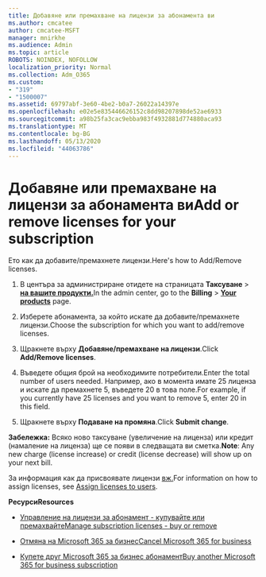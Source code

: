 ```yaml
---
title: Добавяне или премахване на лицензи за абонамента ви
ms.author: cmcatee
author: cmcatee-MSFT
manager: mnirkhe
ms.audience: Admin
ms.topic: article
ROBOTS: NOINDEX, NOFOLLOW
localization_priority: Normal
ms.collection: Adm_O365
ms.custom:
- "319"
- "1500007"
ms.assetid: 69797abf-3e60-4be2-b0a7-26022a14397e
ms.openlocfilehash: e02e5e835446626152c8dd98207898de52ae6933
ms.sourcegitcommit: a98b25fa3cac9ebba983f4932881d774880aca93
ms.translationtype: MT
ms.contentlocale: bg-BG
ms.lasthandoff: 05/13/2020
ms.locfileid: "44063786"
---
```

# <a name="add-or-remove-licenses-for-your-subscription"></a><span data-ttu-id="021a6-102">Добавяне или премахване на лицензи за абонамента ви</span><span class="sxs-lookup"><span data-stu-id="021a6-102">Add or remove licenses for your subscription</span></span>

<span data-ttu-id="021a6-103">Ето как да добавите/премахнете лицензи.</span><span class="sxs-lookup"><span data-stu-id="021a6-103">Here's how to Add/Remove licenses.</span></span>
  
1. <span data-ttu-id="021a6-104">В центъра за администриране отидете на страницата **Таксуване** \> **[на вашите продукти.](https://go.microsoft.com/fwlink/p/?linkid=842054)**</span><span class="sxs-lookup"><span data-stu-id="021a6-104">In the admin center, go to the **Billing** \> **[Your products](https://go.microsoft.com/fwlink/p/?linkid=842054)** page.</span></span>

2. <span data-ttu-id="021a6-105">Изберете абонамента, за който искате да добавите/премахнете лицензи.</span><span class="sxs-lookup"><span data-stu-id="021a6-105">Choose the subscription for which you want to add/remove licenses.</span></span>

3. <span data-ttu-id="021a6-106">Щракнете върху **Добавяне/премахване на лицензи**.</span><span class="sxs-lookup"><span data-stu-id="021a6-106">Click **Add/Remove licenses**.</span></span>

4. <span data-ttu-id="021a6-107">Въведете общия брой на необходимите потребители.</span><span class="sxs-lookup"><span data-stu-id="021a6-107">Enter the total number of users needed.</span></span> <span data-ttu-id="021a6-108">Например, ако в момента имате 25 лиценза и искате да премахнете 5, въведете 20 в това поле.</span><span class="sxs-lookup"><span data-stu-id="021a6-108">For example, if you currently have 25 licenses and you want to remove 5, enter 20 in this field.</span></span>

5. <span data-ttu-id="021a6-109">Щракнете върху **Подаване на промяна**.</span><span class="sxs-lookup"><span data-stu-id="021a6-109">Click **Submit change**.</span></span>

<span data-ttu-id="021a6-110">**Забележка:** Всяко ново таксуване (увеличение на лиценза) или кредит (намаление на лиценза) ще се появи в следващата ви сметка.</span><span class="sxs-lookup"><span data-stu-id="021a6-110">**Note**: Any new charge (license increase) or credit (license decrease) will show up on your next bill.</span></span>

<span data-ttu-id="021a6-111">За информация как да присвоявате лицензи [вж.](https://docs.microsoft.com/microsoft-365/admin/manage/assign-licenses-to-users)</span><span class="sxs-lookup"><span data-stu-id="021a6-111">For information on how to assign licenses, see [Assign licenses to users](https://docs.microsoft.com/microsoft-365/admin/manage/assign-licenses-to-users).</span></span>

<span data-ttu-id="021a6-112">**Ресурси**</span><span class="sxs-lookup"><span data-stu-id="021a6-112">**Resources**</span></span>
  
- [<span data-ttu-id="021a6-113">Управление на лицензи за абонамент - купувайте или премахвайте</span><span class="sxs-lookup"><span data-stu-id="021a6-113">Manage subscription licenses - buy or remove</span></span>](https://docs.microsoft.com/microsoft-365/commerce/licenses/buy-licenses)

- [<span data-ttu-id="021a6-114">Отмяна на Microsoft 365 за бизнес</span><span class="sxs-lookup"><span data-stu-id="021a6-114">Cancel Microsoft 365 for business</span></span>](https://support.office.com/article/Cancel-Office-365-for-business-b1bc0bef-4608-4601-813a-cdd9f746709a)

- [<span data-ttu-id="021a6-115">Купете друг Microsoft 365 за бизнес абонамент</span><span class="sxs-lookup"><span data-stu-id="021a6-115">Buy another Microsoft 365 for business subscription</span></span>](https://support.office.com/article/Buy-another-Office-365-for-business-subscription-fab3b86c-3359-4042-8692-5d4dc7550b7c)
